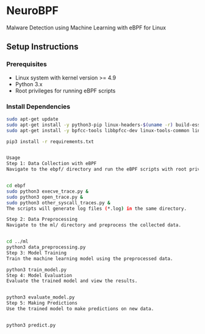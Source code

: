 # NeuroBPF
 Malware Detection using Machine Learning with eBPF for Linux

## Setup Instructions

### Prerequisites

- Linux system with kernel version >= 4.9
- Python 3.x
- Root privileges for running eBPF scripts

### Install Dependencies

```bash
sudo apt-get update
sudo apt-get install -y python3-pip linux-headers-$(uname -r) build-essential
sudo apt-get install -y bpfcc-tools libbpfcc-dev linux-tools-common linux-tools-$(uname -r)

pip3 install -r requirements.txt


Usage
Step 1: Data Collection with eBPF
Navigate to the ebpf/ directory and run the eBPF scripts with root privileges.


cd ebpf
sudo python3 execve_trace.py &
sudo python3 open_trace.py &
sudo python3 other_syscall_traces.py &
The scripts will generate log files (*.log) in the same directory.

Step 2: Data Preprocessing
Navigate to the ml/ directory and preprocess the collected data.


cd ../ml
python3 data_preprocessing.py
Step 3: Model Training
Train the machine learning model using the preprocessed data.

python3 train_model.py
Step 4: Model Evaluation
Evaluate the trained model and view the results.


python3 evaluate_model.py
Step 5: Making Predictions
Use the trained model to make predictions on new data.


python3 predict.py